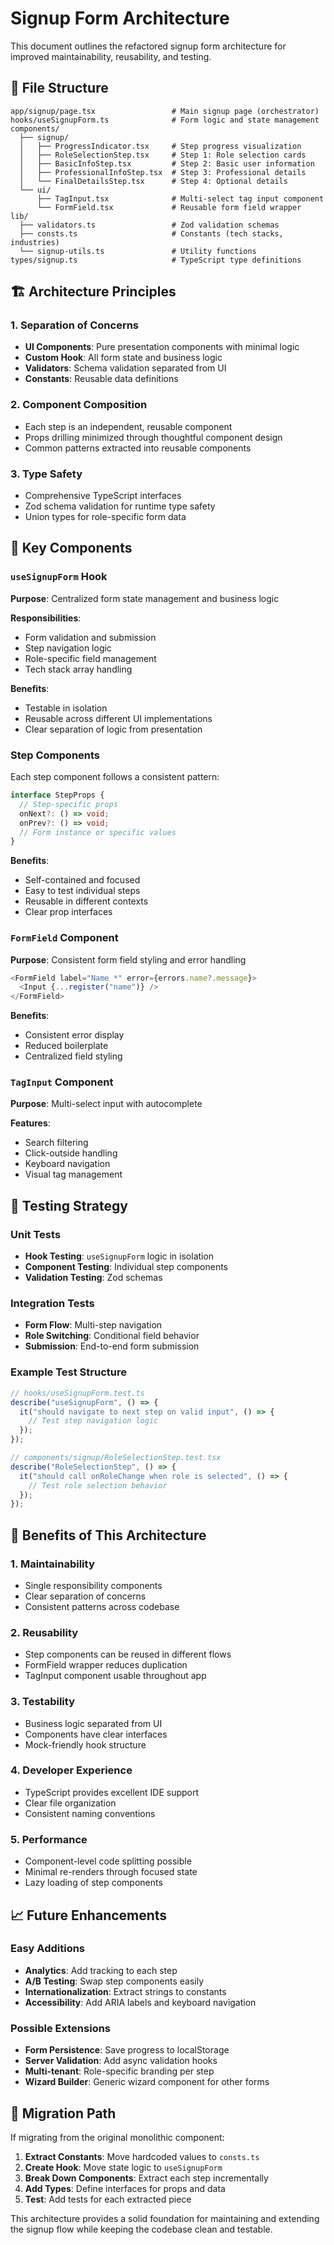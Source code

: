 # Signup Form Architecture

This document outlines the refactored signup form architecture for improved maintainability, reusability, and testing.

## 📁 File Structure

```
app/signup/page.tsx                 # Main signup page (orchestrator)
hooks/useSignupForm.ts              # Form logic and state management
components/
  ├── signup/
  │   ├── ProgressIndicator.tsx     # Step progress visualization
  │   ├── RoleSelectionStep.tsx     # Step 1: Role selection cards
  │   ├── BasicInfoStep.tsx         # Step 2: Basic user information
  │   ├── ProfessionalInfoStep.tsx  # Step 3: Professional details
  │   └── FinalDetailsStep.tsx      # Step 4: Optional details
  └── ui/
      ├── TagInput.tsx              # Multi-select tag input component
      └── FormField.tsx             # Reusable form field wrapper
lib/
  ├── validators.ts                 # Zod validation schemas
  ├── consts.ts                     # Constants (tech stacks, industries)
  └── signup-utils.ts               # Utility functions
types/signup.ts                     # TypeScript type definitions
```

## 🏗️ Architecture Principles

### 1. **Separation of Concerns**

- **UI Components**: Pure presentation components with minimal logic
- **Custom Hook**: All form state and business logic
- **Validators**: Schema validation separated from UI
- **Constants**: Reusable data definitions

### 2. **Component Composition**

- Each step is an independent, reusable component
- Props drilling minimized through thoughtful component design
- Common patterns extracted into reusable components

### 3. **Type Safety**

- Comprehensive TypeScript interfaces
- Zod schema validation for runtime type safety
- Union types for role-specific form data

## 🔧 Key Components

### `useSignupForm` Hook

**Purpose**: Centralized form state management and business logic

**Responsibilities**:

- Form validation and submission
- Step navigation logic
- Role-specific field management
- Tech stack array handling

**Benefits**:

- Testable in isolation
- Reusable across different UI implementations
- Clear separation of logic from presentation

### Step Components

Each step component follows a consistent pattern:

```typescript
interface StepProps {
  // Step-specific props
  onNext?: () => void;
  onPrev?: () => void;
  // Form instance or specific values
}
```

**Benefits**:

- Self-contained and focused
- Easy to test individual steps
- Reusable in different contexts
- Clear prop interfaces

### `FormField` Component

**Purpose**: Consistent form field styling and error handling

```typescript
<FormField label="Name *" error={errors.name?.message}>
  <Input {...register("name")} />
</FormField>
```

**Benefits**:

- Consistent error display
- Reduced boilerplate
- Centralized field styling

### `TagInput` Component

**Purpose**: Multi-select input with autocomplete

**Features**:

- Search filtering
- Click-outside handling
- Keyboard navigation
- Visual tag management

## 🧪 Testing Strategy

### Unit Tests

- **Hook Testing**: `useSignupForm` logic in isolation
- **Component Testing**: Individual step components
- **Validation Testing**: Zod schemas

### Integration Tests

- **Form Flow**: Multi-step navigation
- **Role Switching**: Conditional field behavior
- **Submission**: End-to-end form submission

### Example Test Structure

```typescript
// hooks/useSignupForm.test.ts
describe("useSignupForm", () => {
  it("should navigate to next step on valid input", () => {
    // Test step navigation logic
  });
});

// components/signup/RoleSelectionStep.test.tsx
describe("RoleSelectionStep", () => {
  it("should call onRoleChange when role is selected", () => {
    // Test role selection behavior
  });
});
```

## 🚀 Benefits of This Architecture

### 1. **Maintainability**

- Single responsibility components
- Clear separation of concerns
- Consistent patterns across codebase

### 2. **Reusability**

- Step components can be reused in different flows
- FormField wrapper reduces duplication
- TagInput component usable throughout app

### 3. **Testability**

- Business logic separated from UI
- Components have clear interfaces
- Mock-friendly hook structure

### 4. **Developer Experience**

- TypeScript provides excellent IDE support
- Clear file organization
- Consistent naming conventions

### 5. **Performance**

- Component-level code splitting possible
- Minimal re-renders through focused state
- Lazy loading of step components

## 📈 Future Enhancements

### Easy Additions

- **Analytics**: Add tracking to each step
- **A/B Testing**: Swap step components easily
- **Internationalization**: Extract strings to constants
- **Accessibility**: Add ARIA labels and keyboard navigation

### Possible Extensions

- **Form Persistence**: Save progress to localStorage
- **Server Validation**: Add async validation hooks
- **Multi-tenant**: Role-specific branding per step
- **Wizard Builder**: Generic wizard component for other forms

## 🔄 Migration Path

If migrating from the original monolithic component:

1. **Extract Constants**: Move hardcoded values to `consts.ts`
2. **Create Hook**: Move state logic to `useSignupForm`
3. **Break Down Components**: Extract each step incrementally
4. **Add Types**: Define interfaces for props and data
5. **Test**: Add tests for each extracted piece

This architecture provides a solid foundation for maintaining and extending the signup flow while keeping the codebase clean and testable.

